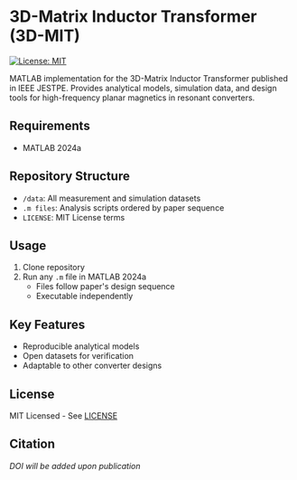 # 3D-Matrix Inductor Transformer (3D-MIT)
[![License: MIT](https://img.shields.io/badge/License-MIT-yellow.svg)](https://opensource.org/licenses/MIT)

MATLAB implementation for the 3D-Matrix Inductor Transformer published in IEEE JESTPE. Provides analytical models, simulation data, and design tools for high-frequency planar magnetics in resonant converters.

## Requirements
- MATLAB 2024a

## Repository Structure
- `/data`: All measurement and simulation datasets
- `.m files`: Analysis scripts ordered by paper sequence
- `LICENSE`: MIT License terms

## Usage
1. Clone repository
2. Run any `.m` file in MATLAB 2024a
   - Files follow paper's design sequence
   - Executable independently

## Key Features
- Reproducible analytical models
- Open datasets for verification
- Adaptable to other converter designs

## License
MIT Licensed - See [LICENSE](LICENSE)

## Citation
_DOI will be added upon publication_
